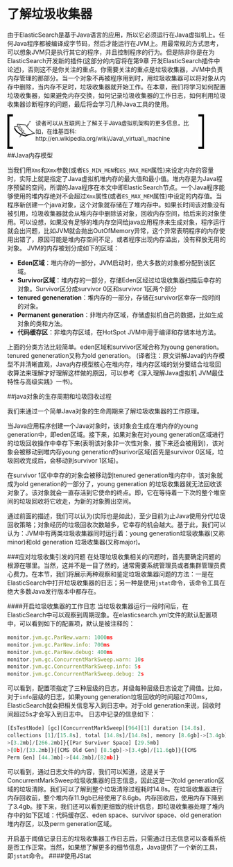 # 了解垃圾收集器
由于ElasticSearch是基于Java语言的应用，所以它必须运行在Java虚拟机上。任何Java程序都被编译成字节码，然后才能运行在JVM上。用最常规的方式思考，可以想象JVM只是执行其它的程序，并且控制程序的行为。但是除非你是在为ElasticSearch开发新的插件(这部分的内容将在第9章 开发ElasticSearch插件中论述)，否则这不是你关注的重点。你需要关注的重点是垃圾收集器，JVM中负责内存管理的那部分。当一个对象不再被程序用到时，用垃圾收集器可以将对象从内存中删除，当内存不足时，垃圾收集器就开始工作。在本章，我们将学习如何配置垃圾收集器，如果避免内存交换，如何记录垃圾收集器的工作日志，如何利用垃圾收集器诊断程序的问题，最后将会学习几种Java工具的使用。

<!-- note structure -->
<div style="height:70px;width:90%;position:relative;">
<div style="width:13px;height:100%; background:black; position:absolute;padding:5px 0 5px 0;">
<img src="../notes/lm.png" height="100%" width="13px"/>
</div>
<div style="width:51px;height:100%;position:absolute; left:13px; text-align:center; font-size:0;">
<img src="../notes/pixel.gif" style="height:100%; width:1px; vertical-align:middle;"/>
<img src="../notes/note.png" style="vertical-align:middle;"/>
</div>
<div id="mid" style="height:100%;position:absolute;left:65px;right:13px;">
<p style="font-size:13px;margin-top:10px;">
读者可以从互联网上了解关于Java虚拟机架构的更多信息，比如，在维基百科: http://en.wikipedia.org/wiki/Java\_virtual\_machine
</p>
</div>
<div id="right" style="width:13px;height:100%;background:black;position:absolute;right:0px;padding:5px 0 5px 0;">
<img src="../notes/rm.png" height="100%" width="13px"/>
</div>
</div>  <!-- end of note structure -->

##Java内存模型

当我们用`Xms`和`Xmx`参数(或者`ES_MIN_MEN`和`ES_MAX_MEM`属性)来设定内存的容量时，实际上就是指定了Java虚拟机堆内存的最大值和最小值。堆内存是为Java程序预留的空间，所谓的Java程序在本文中即ElasticSearch节点。一个Java程序能够使用的堆内存绝对不会超过`Xmx`属性(或者`ES_MAX_MEM`属性)中设定的内存值。当程序新创建一个java对象，这个对象就存储在了堆内存中。如果长时间该对象没有被引用，垃圾收集器就会从堆内存中删除该对象，回收内存空间，给后来的对象使用。可以设想，如果没有足够的堆内存空间给java应用程序来生成对象，程序运行就会出问题，比如JVM就会抛出OutOfMemory异常，这个异常表明程序的内存使用出错了，原因可能是堆内存空间不足，或者程序出现内存溢出，没有释放无用的对象。
JVM的内存被划分成如下的区域：
* **Eden区域**：堆内存的一部分，JVM启动时，绝大多数的对象都分配到该区域。
* **Survivor区域**：堆内存的一部分，存储Eden区经过垃圾收集器扫描后幸存的对象。Survivor区分成survivor 0区和survivor 1区两个部分
* **tenured geneneration**：堆内存的一部分，存储在survivor区幸存一段时间的对象。
* **Permanent generation**：非堆内存区域，存储虚拟机自己的数据，比如生成对象的类和方法。
* **代码缓存区**：非堆内存区域，在HotSpot JVM中用于编译和存储本地方法。

上面的分类方法比较简单。eden区域和survivor区域合称为young generation。tenured geneneration又称为old generation。
(译者注：原文讲解Java的内存模型不并清晰直观，Java内存模型核心在堆内存，堆内存区域的划分要结合垃圾回收算法来理解才好理解这样做的原因，可以参考《深入理解Java虚拟机 JVM最佳特性与高级实践》一书)。

##java对象的生存周期和垃圾回收过程

我们来通过一个简单Java对象的生命周期来了解垃圾收集器的工作原理。

当Java应用程序创建一个Java对象时，该对象会生成在堆内存的young generation中，即eden区域。接下来，如果对象在对young generation区域进行的垃圾回收操作中幸存下来(表明该对象非一次性对象，接下来还会被用到)，该对象会被移动到堆内存young generation的surivor区域(首先是survivor 0区域，垃圾回收完成后，会移动到survivor 1区域)。

在survivor 1区中幸存的对象会被移动到tenured generation堆内存中，该对象就成为old generation的一部分了，young generation 的垃圾收集器就无法回收该对象了。该对象就会一直存活到它使命的终点。即，它在等待着一下次的整个堆空间的垃圾回收将它收走，为新的对象腾出空间。

通过前面的描述，我们可以认为(实际也是如此)，至少目前为止Java使用分代垃圾回收策略；对象经历的垃圾回收次数越多，它幸存的机会越大。基于此，我们可以认为：JVM中有两类垃圾收集器同时运行着：young generation垃圾收集器(又称minor)和old generation 垃圾收集器(又称major)。

###应对垃圾收集引发的问题
在处理垃圾收集相关的问题时，首先要确定问题的根源在哪里。当然，这并不是一目了然的，通常需要系统管理员或者集群管理员费心费力。在本节，我们将展示两种观察和鉴定垃圾收集器问题的方法：一是在ElasticSearch中打开垃圾收集器的日志；另一种是使用`jstat`命令，该命令工具在绝大多数Java发行版本中都存在。

####开启垃圾收集器的工作日志
当垃圾收集器运行一段时间后，在ElasticSearch中可以观察到周期现象。在elasticsearch.yml文件的默认配置项中，可以看到如下的配置项，默认是被注释的：
```javascript
monitor.jvm.gc.ParNew.warn: 1000ms
monitor.jvm.gc.ParNew.info: 700ms
monitor.jvm.gc.ParNew.debug: 400ms
monitor.jvm.gc.ConcurrentMarkSweep.warn: 10s
monitor.jvm.gc.ConcurrentMarkSweep.info: 5s
monitor.jvm.gc.ConcurrentMarkSweep.debug: 2s
```
可以看到，配置项指定了三种层级的日志，并级每种层级日志设定了阈值。比如，对于`info`层级的日志，如果young generation垃圾回收的时间超过700ms，ElasticSearch就会把相关信息写入到日志中。对于old generation来说，回收时间超过5s才会写入到日志中。
日志中记录的信息如下：
```javascript
[EsTestNode] [gc][ConcurrentMarkSweep][964][1] duration [14.8s],
collections [1]/[15.8s], total [14.8s]/[14.8s], memory [8.6gb]->[3.4gb]/[11.9gb], all_pools {[Code Cache] [8.3mb]->[8.3mb]/[48mb]}{[Par Eden Space] [13.3mb]
>[3.2mb]/[266.2mb]}{[Par Survivor Space] [29.5mb]
>[0b]/[33.2mb]}{[CMS Old Gen] [8.5gb]->[3.4gb]/[11.6gb]}{[CMS
Perm Gen] [44.3mb]->[44.2mb]/[82mb]}
```
可以看到，通过日志文件的内容，我们可以知道，这是关于ConcurrentMarkSweep垃圾收集器的日志信息，因此这是一次old generation区域的垃圾清除。我们可以了解到整个垃圾清除过程耗时14.8s。在垃圾收集器进行内存回收前，整个堆内存11.9gb已经使用了8.6gb。内存回收后，使用内存下降到了3.4gb。接下来，我们还可以看到更细致的统计信息，即垃圾收集器处理了堆内存中的如下区域：代码缓存区、eden space、survivor space、old generation 堆内存区，以及perm generation区域。

开启基于阈值记录日志的垃圾收集器工作日志后，只需通过日志信息可以查看系统是否工作正常。当然，如果想了解更多的细节信息，Java提供了一个新的工具，即`jstat`命令。
####使用JStat
